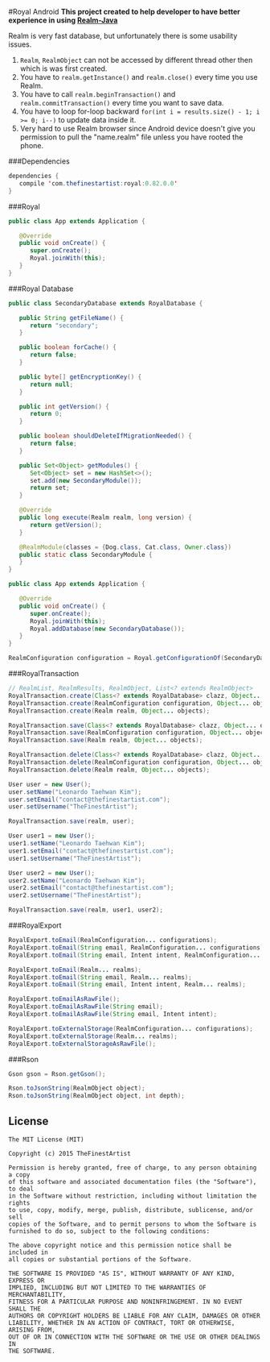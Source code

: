 #Royal Android
**This project created to help developer to have better experience in using [Realm-Java](https://github.com/realm/realm-java)**

Realm is very fast database, but unfortunately there is some usability issues.

1. `Realm`, `RealmObject` can not be accessed by different thread other then which is was first created.
2. You have to `realm.getInstance()` and `realm.close()` every time you use Realm.
3. You have to call `realm.beginTransaction()` and `realm.commitTransaction()` every time you want to save data.
4. You have to loop for-loop backward `for(int i = results.size() - 1; i >= 0; i--)` to update data inside it.
5. Very hard to use Realm browser since Android device doesn't give you permission to pull the "name.realm" file unless you have rooted the phone.

###Dependencies
```java
dependencies {
   compile 'com.thefinestartist:royal:0.82.0.0'
}
```


###Royal
```java
public class App extends Application {

   @Override
   public void onCreate() {
      super.onCreate();
      Royal.joinWith(this);
   }
}
```

###Royal Database
```java
public class SecondaryDatabase extends RoyalDatabase {

   public String getFileName() {
      return "secondary";
   }

   public boolean forCache() {
      return false;
   }

   public byte[] getEncryptionKey() {
      return null;
   }

   public int getVersion() {
      return 0;
   }

   public boolean shouldDeleteIfMigrationNeeded() {
      return false;
   }

   public Set<Object> getModules() {
      Set<Object> set = new HashSet<>();
      set.add(new SecondaryModule());
      return set;
   }

   @Override
   public long execute(Realm realm, long version) {
      return getVersion();
   }

   @RealmModule(classes = {Dog.class, Cat.class, Owner.class})
   public static class SecondaryModule {
   }
}

public class App extends Application {

   @Override
   public void onCreate() {
      super.onCreate();
      Royal.joinWith(this);
      Royal.addDatabase(new SecondaryDatabase());
   }
}
```

```java
RealmConfiguration configuration = Royal.getConfigurationOf(SecondaryDatabase.class);
```

###RoyalTransaction
```java
// RealmList, RealmResults, RealmObject, List<? extends RealmObject>
RoyalTransaction.create(Class<? extends RoyalDatabase> clazz, Object... objects);
RoyalTransaction.create(RealmConfiguration configuration, Object... objects);
RoyalTransaction.create(Realm realm, Object... objects);

RoyalTransaction.save(Class<? extends RoyalDatabase> clazz, Object... objects);
RoyalTransaction.save(RealmConfiguration configuration, Object... objects);
RoyalTransaction.save(Realm realm, Object... objects);

RoyalTransaction.delete(Class<? extends RoyalDatabase> clazz, Object... objects);
RoyalTransaction.delete(RealmConfiguration configuration, Object... objects);
RoyalTransaction.delete(Realm realm, Object... objects);
```

```java
User user = new User();
user.setName("Leonardo Taehwan Kim");
user.setEmail("contact@thefinestartist.com");
user.setUsername("TheFinestArtist");

RoyalTransaction.save(realm, user);
```

```java
User user1 = new User();
user1.setName("Leonardo Taehwan Kim");
user1.setEmail("contact@thefinestartist.com");
user1.setUsername("TheFinestArtist");

User user2 = new User();
user2.setName("Leonardo Taehwan Kim");
user2.setEmail("contact@thefinestartist.com");
user2.setUsername("TheFinestArtist");

RoyalTransaction.save(realm, user1, user2);
```

###RoyalExport
```java
RoyalExport.toEmail(RealmConfiguration... configurations);
RoyalExport.toEmail(String email, RealmConfiguration... configurations);
RoyalExport.toEmail(String email, Intent intent, RealmConfiguration... configurations);

RoyalExport.toEmail(Realm... realms);
RoyalExport.toEmail(String email, Realm... realms);
RoyalExport.toEmail(String email, Intent intent, Realm... realms);

RoyalExport.toEmailAsRawFile();
RoyalExport.toEmailAsRawFile(String email);
RoyalExport.toEmailAsRawFile(String email, Intent intent);

RoyalExport.toExternalStorage(RealmConfiguration... configurations);
RoyalExport.toExternalStorage(Realm... realms);
RoyalExport.toExternalStorageAsRawFile();
```

###Rson
```java
Gson gson = Rson.getGson();

Rson.toJsonString(RealmObject object);
Rson.toJsonString(RealmObject object, int depth);
```


## License
```
The MIT License (MIT)

Copyright (c) 2015 TheFinestArtist

Permission is hereby granted, free of charge, to any person obtaining a copy
of this software and associated documentation files (the "Software"), to deal
in the Software without restriction, including without limitation the rights
to use, copy, modify, merge, publish, distribute, sublicense, and/or sell
copies of the Software, and to permit persons to whom the Software is
furnished to do so, subject to the following conditions:

The above copyright notice and this permission notice shall be included in
all copies or substantial portions of the Software.

THE SOFTWARE IS PROVIDED "AS IS", WITHOUT WARRANTY OF ANY KIND, EXPRESS OR
IMPLIED, INCLUDING BUT NOT LIMITED TO THE WARRANTIES OF MERCHANTABILITY,
FITNESS FOR A PARTICULAR PURPOSE AND NONINFRINGEMENT. IN NO EVENT SHALL THE
AUTHORS OR COPYRIGHT HOLDERS BE LIABLE FOR ANY CLAIM, DAMAGES OR OTHER
LIABILITY, WHETHER IN AN ACTION OF CONTRACT, TORT OR OTHERWISE, ARISING FROM,
OUT OF OR IN CONNECTION WITH THE SOFTWARE OR THE USE OR OTHER DEALINGS IN
THE SOFTWARE.
```
